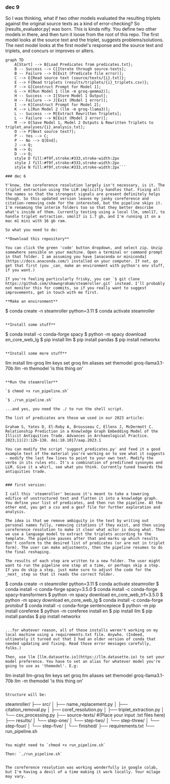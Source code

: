 ### dec 9
So I was thinking, what if two other models evaluated the resulting triplets against the original source texts as a kind of error-checking? So [results_evaluator.py] was born. This is kinda nifty. You define two other models in there, and then turn it loose from the root of this repo. The first model looks at the source text and the triplet, suggests problems/solutions. The next model looks at the first model's response and the source text and triplets, and concurs or improves or alters.

```mermaid
graph TD
    A[Start] --> B{Load Predicates from predicates.txt};
    B -- Success --> C[Iterate through source-texts];
    B -- Failure --> D[Exit (Predicate file error)];
    C --> E{Read source text (source/texts/{i}.txt)};
    E --> F{Read triplets (results/triplets/{i}_triplets.csv)};
    F --> G[Construct Prompt for Model 1];
    G --> H[Run Model 1 (llm -m groq-gemma2)];
    H -- Success --> I[Store Model 1 Output];
    H -- Failure --> J[Exit (Model 1 error)];
    I --> K[Construct Prompt for Model 2];
    K --> L[Run Model 2 (llm -m groq-llama3)];
    L -- Success --> M[Extract Rewritten Triplets];
    L -- Failure --> N[Exit (Model 2 error)];
    M --> O[Save Model 1, Model 2 Outputs & Rewritten Triplets to triplet_analyses/{i}_analysis.txt];
    O --> P[Next source text?];
    P -- Yes --> C;
    P -- No --> Q[End];
    J --> Q;
    N --> Q;
    D --> Q;
    style D fill:#f9f,stroke:#333,stroke-width:2px
    style J fill:#f9f,stroke:#333,stroke-width:2px
    style N fill:#f9f,stroke:#333,stroke-width:2px```

### dec 6

Y'know, the coreference resolution largely isn't necessary, is it. The triplet extraction using the LLM implicitly handles that. Fixing all the names so that the strongest signals are present definitely helps though. So this updated version leaves my janky coreference and citation-removing code for the interested, but the pipeline skips it. I'm renaming the interim folders too so that they better describe what's inside of them. Currently testing using a local llm, smol17, to handle triplet extraction. smol17 is 1.7 gb, and I'm running it on a mac m1 mini with 16 gb ram.

So what you need to do:

**Download this repository**

You can click the green 'code' button dropdown, and select zip. Unzip somewhere sensible on your machine. Open a terminal or command prompt in that folder. I am assuming you have [anaconda or miniconda](https://docs.anaconda.com/) installed on your computer. If not, go get that first (you _can_ make an environment with python's env stuff, if you want.)

If you're feeling particularly frisky, you can `$ git clone https://github.com/shawngraham/steamroller.git` instead. I'll probably not monitor this for commits, so if you really want to suggest improvements, get in touch with me first.

**Make an environment**
```
$ conda create -n steamroller python=3.11
$ conda activate steamroller
```

**Install some stuff**
```
$ conda install -c conda-forge spacy
$ python -m spacy download en_core_web_lg
$ pip install llm
$ pip install pandas
$ pip install networkx
```

**Install some more stuff**
```
llm install llm-groq
llm keys set groq
llm aliases set themodel groq-llama3.1-70b
llm -m themodel 'is this thing on'
```

**Run the steamroller**

`$ chmod +x run_pipeline.sh`

`$ ./run_pipeline.sh`

...and yes, you need the ./ to run the shell script. 

The list of predicates are those we used in our 2023 article: 

Graham S, Yates D, El-Roby A, Brousseau C, Ellens J, McDermott C. Relationship Prediction in a Knowledge Graph Embedding Model of the Illicit Antiquities Trade. Advances in Archaeological Practice. 2023;11(2):126-138. doi:10.1017/aap.2023.1

You can modify the script 'suggest_predicates.py' and feed it a good example text of the material you're working on to see what it suggests - modify the last few lines to point to your own text. Modify the verbs in its rules etc. It's a combination of predifined synonyms and LLM. Give it a whirl, see what you think. Currently tuned towards the antiquities trade.


### first version:

I call this 'steamroller' because it's meant to take a towering edifice of unstructured text and flatten it into a knowledge graph. You define your list of predicates, and then run the pipeline. At the other end, you get a csv and a gexf file for further exploration and analysis.

The idea is that we remove ambiguity in the text by writing out personal names fully, removing citations if they exist, and then using coreference resolution to make it clear what actor is doing what. Then we use a language model to extract the triplets according to the template. The pipeline pauses after that and marks up which results don't conform to the desired list of predicates (or are not in triplet form). The user can make adjustments, then the pipeline resumes to do the final reshaping.

The results of each step are written to a new folder. The user might want to run the pipeline one step at a time, or perhaps skip a step. If you do skip a step, just make sure to adjust the code for the _next_ step so that it reads the correct folder. 

```
$ conda create -n steamroller python=3.11
$ conda activate steamroller
$ conda install -c conda-forge spacy=3.5.0
$ conda install -c conda-forge spacy-transformers
$ python -m spacy download en_core_web_trf=3.5.0
$ python -m spacy download en_core_web_lg
$ conda install -c conda-forge protobuf
$ conda install -c conda-forge sentencepiece
$ python -m pip install coreferee
$ python -m coreferee install en
$ pip install llm
$ pip install pandas
$ pip install networkx
```

...for whatever reason, all of those installs weren't working on my local machine using a requirements.txt file. Anywho. (Indeed, ultimately it turned out that I had an older version of conda that needed updating and fixing. Read those error messages carefully, folks.) 

Then, use llm [llm.datasette.io](https://llm.datasette.io) to set your model preference. You have to set an alias for whatever model you're going to use as 'themodel'. E.g:

```
llm install llm-groq
llm keys set groq
llm aliases set themodel groq-llama3.1-70b
llm -m themodel 'is this thing on'
```

Structure will be:

```
steamroller/
├── src/
│   ├── name_replacement.py
│   ├── citation_removal.py
│   ├── coref_resolution.py
│   ├── triplet_extraction.py
│   └── csv_processing.py
├── source-texts/  #(Place your input .txt files here)
├── results/
│   └── step-one/
│   └── step-two/
│   └── step-three/
│   └── step-four/
│   └── step-five/
│   └── finished/
├── requirements.txt
└── run_pipeline.sh
```

You might need to `chmod +x run_pipeline.sh`

Then: `./run_pipeline.sh`


The coreference resolution was working wonderfully in google colab, but I'm having a devil of a time making it work locally. Your milage may vary.
